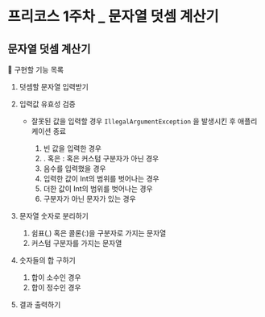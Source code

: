 # 프리코스 1주차 _ 문자열 덧셈 계산기

## 문자열 덧셈 계산기

📍 구현할 기능 목록
1. 덧셈할 문자열 입력받기
2. 입력값 유효성 검증
    - 잘못된 값을 입력할 경우 `IllegalArgumentException` 을 발생시킨 후 애플리케이션 종료
   
        1. 빈 값을 입력한 경우
        2. . 혹은 : 혹은 커스텀 구분자가 아닌 경우
        3. 음수를 입력했을 경우
        4. 입력한 값이 Int의 범위를 벗어나는 경우
        5. 더한 값이 Int의 범위를 벗어나는 경우
        6. 구분자가 아닌 문자가 있는 경우

3. 문자열 숫자로 분리하기 
    1. 쉼표(,) 혹은 콜론(:)을 구분자로 가지는 문자열
    2. 커스텀 구분자를 가지는 문자열
4. 숫자들의 합 구하기
    1. 합이 소수인 경우
    2. 합이 정수인 경우
5. 결과 출력하기